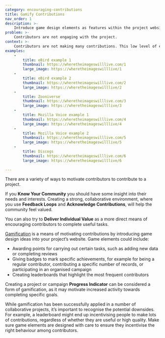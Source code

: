```yaml
---
category: encouraging-contributions
title: Gamify Contributions
nav_order: 1
description: >-
    Introduce game design elements as features within the project website, as a means to motivate regular engagement with the project.
problem: >-
    Contributors are not engaging with the project.
context: >-
    Contributors are not making many contributions. This low level of engagement with the project is resulting in slow progress being made towards the project’s goals.
examples:
    -
        title: eBird example 1
        thumbnail: https://wheretheimageswilllive.com/1
        large_image: https://wheretheimageswilllive/1
    -
        title: eBird example 2
        thumbnail: https://wheretheimageswilllive.com/2
        large_image: https://wheretheimageswilllive/2
    -
        title: Zooniverse
        thumbnail: https://wheretheimageswilllive.com/3
        large_image: https://wheretheimageswilllive/3
    -
        title: Mozilla Voice example 1
        thumbnail: https://wheretheimageswilllive.com/4
        large_image: https://wheretheimageswilllive/4
    -
        title: Mozilla Voice example 2
        thumbnail: https://wheretheimageswilllive.com/5
        large_image: https://wheretheimageswilllive/5
    -
        title: Discogs
        thumbnail: https://wheretheimageswilllive.com/6
        large_image: https://wheretheimageswilllive/6
    
---
```


There are a variety of ways to motivate contributors to contribute to a project. 

If you **Know Your Community** you should have some insight into their needs and interests. Creating a strong, collaborative environment, where you use **Feedback Loops** and **Acknowledge Contributions**, will help the community feel valued.

You can also try to **Deliver Individual Value** as a more direct means of encouraging contributors to complete useful tasks.

[Gamification](https://en.wikipedia.org/wiki/Gamification) is a means of motivating contributions by introducing game design ideas into your project’s website. Game elements could include:

* Awarding points for carrying out certain tasks, such as adding new data or completing reviews
* Giving badges to mark specific achievements, for example for being a regular contributor, contributing a specific number of records, or participating in an organised campaign
* Creating leaderboards that highlight the most frequent contributors

Creating a project or campaign **Progress Indicator** can be considered a form of gamification, as it may motivate increased activity towards completing specific goals.

While gamification has been successfully applied in a number of collaborative projects, it’s important to recognise the potential downsides. For example, a leaderboard might end up incentivising people to make lots of contributions, regardless of whether they are useful or high quality. Make sure game elements are designed with care to ensure they incentivise the right behaviour among contributors.
